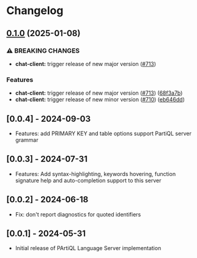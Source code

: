 # Changelog

## [0.1.0](https://github.com/aws/language-servers/compare/lsp-partiql/v0.0.4...lsp-partiql/v0.1.0) (2025-01-08)


### ⚠ BREAKING CHANGES

* **chat-client:** trigger release of new major version ([#713](https://github.com/aws/language-servers/issues/713))

### Features

* **chat-client:** trigger release of new major version ([#713](https://github.com/aws/language-servers/issues/713)) ([68f3a7b](https://github.com/aws/language-servers/commit/68f3a7b5592c146b023c28ce0087a8615009db8b))
* **chat-client:** trigger release of new minor version ([#710](https://github.com/aws/language-servers/issues/710)) ([eb646dd](https://github.com/aws/language-servers/commit/eb646dd4cb633cea2709b397aa40b686fe528fc5))

## [0.0.4] - 2024-09-03
- Features: add PRIMARY KEY and table options support PartiQL server grammar

## [0.0.3] - 2024-07-31
- Features: Add syntax-highlighting, keywords hovering, function signature help and auto-completion support to this server

## [0.0.2] - 2024-06-18
- Fix: don't report diagnostics for quoted identifiers

## [0.0.1] - 2024-05-31
- Initial release of PArtiQL Language Server implementation
